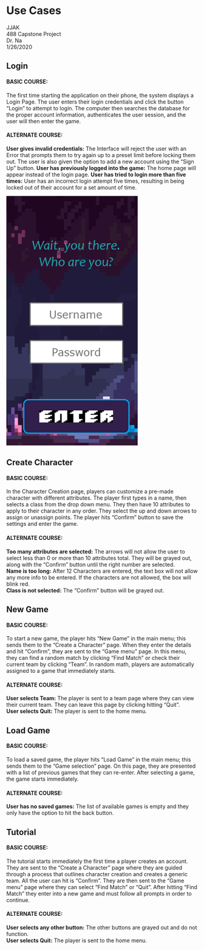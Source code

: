 # Use Cases

JJAK  
488 Capstone Project  
Dr. Na  
1/26/2020  

## Login  
#### BASIC COURSE:  
The first time starting the application on their phone, the system displays a Login Page. The user enters their login credentials and click the button “Login” to attempt to login. The computer then searches the database for the proper account information, authenticates the user session, and the user will then enter the game. 

#### ALTERNATE COURSE:  
**User gives invalid credentials:** The Interface will reject the user with an Error that prompts them to try again up to a preset limit before locking them out. The user is also given the option to add a new account using the “Sign Up” button.
**User has previously logged into the game:** The home page will appear instead of the login page.
**User has tried to login more than five times:** User has an incorrect login attempt five times, resulting in being locked out of their account for a set amount of time.

![Login Page](/Deliverable%201/UseCaseImages/2020-02-11%20(2).png)

## Create Character  
#### BASIC COURSE:  
In the Character Creation page, players can customize a pre-made character with different attributes. The player first types in a name, then selects a class from the drop down menu. They then have 10 attributes to apply to their character in any order. They select the up and down arrows to assign or unassign points. The player hits “Confirm” button to save the settings and enter the game. 

#### ALTERNATE COURSE:  
**Too many attributes are selected:** The arrows will not allow the user to select less than 0 or more than 10 attributes total. They will be grayed out, along with the “Confirm” button until the right number are selected.   
**Name is too long:** After 12 Characters are entered, the text box will not allow any more info to be entered. If the characters are not allowed, the box will blink red.  
**Class is not selected:**  The “Confirm” button will be grayed out.


## New Game  
#### BASIC COURSE:  
To start a new game, the player hits “New Game” in the main menu; this sends them to the “Create a Character” page. When they enter the details and hit “Confirm”, they are sent to the “Game menu” page. In this menu, they can find a random match by clicking “Find Match” or check their current team by clicking “Team”. In random math, players are automatically assigned to a game that immediately starts.

#### ALTERNATE COURSE:  
**User selects Team:** The player is sent to a team page where they can view their current team. They can leave this page by clicking hitting “Quit”.  
**User selects Quit:** The player is sent to the home menu. 

## Load Game  
#### BASIC COURSE:  
To load a saved game, the player hits “Load Game” in the main menu; this sends them to the “Game selection” page. On this page, they are presented with a list of previous games that they can re-enter. After selecting a game, the game starts immediately.

#### ALTERNATE COURSE:  
**User has no saved games:** The list of available games is empty and they only have the option to hit the back button.

## Tutorial  
#### BASIC COURSE:  
The tutorial starts immediately the first time a player creates an account. They are sent to the “Create a Character” page where they are guided through a process that outlines character creation and creates a generic team. All the user can hit is “Confirm”. They are then sent to the “Game menu” page where they can select “Find Match” or “Quit”. After hitting “Find Match” they enter into a new game and must follow all prompts in order to continue.

#### ALTERNATE COURSE:  
**User selects any other button:** The other buttons are grayed out and do not function.  
**User selects Quit:** The player is sent to the home menu.
